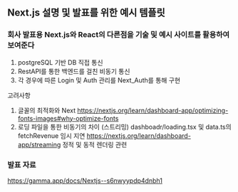 ## Next.js 설명 및 발표를 위한 예시 템플릿

### 회사 발표용 Next.js와 React의 다른점을 기술 및 예시 사이트를 활용하여 보여준다

1. postgreSQL 기반 DB 직접 통신
2. RestAPI를 통한 백엔드를 걸친 비동기 통신
3. 각 경우에 따른 Login 및 Auth 관리를 Next_Auth를 통해 구현

고려사항

1. 글꼴의 최적화와 Next
   https://nextjs.org/learn/dashboard-app/optimizing-fonts-images#why-optimize-fonts
2. 로딩 파일을 통한 비동기의 차이 (스트리밍)
   dashboadr/loading.tsx 및 data.ts의 fetchRevenue 임시 지연
   https://nextjs.org/learn/dashboard-app/streaming
   정적 및 동적 렌더링 관련

### 발표 자료
https://gamma.app/docs/Nextjs--s6nwyypdp4dnbh1
